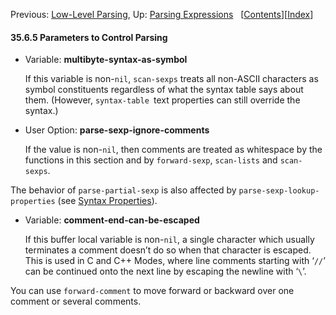 <!-- This is the GNU Emacs Lisp Reference Manual
corresponding to Emacs version 27.2.

Copyright (C) 1990-1996, 1998-2021 Free Software Foundation,
Inc.

Permission is granted to copy, distribute and/or modify this document
under the terms of the GNU Free Documentation License, Version 1.3 or
any later version published by the Free Software Foundation; with the
Invariant Sections being "GNU General Public License," with the
Front-Cover Texts being "A GNU Manual," and with the Back-Cover
Texts as in (a) below.  A copy of the license is included in the
section entitled "GNU Free Documentation License."

(a) The FSF's Back-Cover Text is: "You have the freedom to copy and
modify this GNU manual.  Buying copies from the FSF supports it in
developing GNU and promoting software freedom." -->

<!-- Created by GNU Texinfo 6.7, http://www.gnu.org/software/texinfo/ -->

Previous: [Low-Level Parsing](Low_002dLevel-Parsing.html), Up: [Parsing Expressions](Parsing-Expressions.html)   \[[Contents](index.html#SEC_Contents "Table of contents")]\[[Index](Index.html "Index")]

#### 35.6.5 Parameters to Control Parsing

*   Variable: **multibyte-syntax-as-symbol**

    If this variable is non-`nil`, `scan-sexps` treats all non-ASCII characters as symbol constituents regardless of what the syntax table says about them. (However, `syntax-table `text properties can still override the syntax.)

<!---->

*   User Option: **parse-sexp-ignore-comments**

    If the value is non-`nil`, then comments are treated as whitespace by the functions in this section and by `forward-sexp`, `scan-lists` and `scan-sexps`.

The behavior of `parse-partial-sexp` is also affected by `parse-sexp-lookup-properties` (see [Syntax Properties](Syntax-Properties.html)).

*   Variable: **comment-end-can-be-escaped**

    If this buffer local variable is non-`nil`, a single character which usually terminates a comment doesn’t do so when that character is escaped. This is used in C and C++ Modes, where line comments starting with ‘`//`’ can be continued onto the next line by escaping the newline with ‘`\`’.

You can use `forward-comment` to move forward or backward over one comment or several comments.
